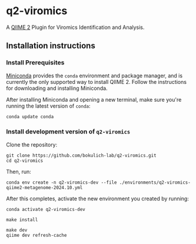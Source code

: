 # q2-viromics

A [QIIME 2](https://qiime2.org) Plugin for Viromics Identification and Analysis.

## Installation instructions

### Install Prerequisites

[Miniconda](https://conda.io/miniconda.html) provides the `conda` environment and package manager, and is currently the only supported way to install QIIME 2.
Follow the instructions for downloading and installing Miniconda.

After installing Miniconda and opening a new terminal, make sure you're running the latest version of `conda`:

```bash
conda update conda
```

###  Install development version of `q2-viromics`
Clone the repository:
```shell
git clone https://github.com/bokulich-lab/q2-viromics.git
cd q2-viromics
```

Then, run:

```shell
conda env create -n q2-viromics-dev --file ./environments/q2-viromics-qiime2-metagenome-2024.10.yml
```

After this completes, activate the new environment you created by running:

```shell
conda activate q2-viromics-dev
```

```shell
make install
```

```shell
make dev
qiime dev refresh-cache
```

<!---
## About

The `q2-viromics` Python package was [created from template](https://develop.qiime2.org/en/latest/plugins/tutorials/create-from-template.html).
To learn more about `q2-viromics`, refer to the [project website](https://example.com).
To learn how to use QIIME 2, refer to the [QIIME 2 User Documentation](https://docs.qiime2.org).
To learn QIIME 2 plugin development, refer to [*Developing with QIIME 2*](https://develop.qiime2.org).

`q2-viromics` is a QIIME 2 community plugin, meaning that it is not necessarily developed and maintained by the developers of QIIME 2.
Please be aware that because community plugins are developed by the QIIME 2 developer community, and not necessarily the QIIME 2 developers themselves, some may not be actively maintained or compatible with current release versions of the QIIME 2 distributions.
More information on development and support for community plugins can be found [here](https://library.qiime2.org).
If you need help with a community plugin, first refer to the [project website](https://example.com).
If that page doesn't provide information on how to get help, or you need additional help, head to the [Community Plugins category](https://forum.qiime2.org/c/community-contributions/community-plugins/14) on the QIIME 2 Forum where the QIIME 2 developers will do their best to help you.
-->